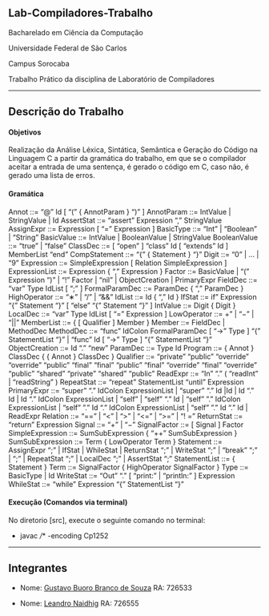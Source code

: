 ## Lab-Compiladores-Trabalho

Bacharelado em Ciência da Computação

Universidade Federal de São Carlos

Campus Sorocaba

Trabalho Prático da disciplina de Laboratório de Compiladores

----

## Descrição do Trabalho

#### Objetivos

Realização da Análise Léxica, Sintática, Semântica e Geração do Código na Linguagem C a partir da gramática do trabalho, em que se o compilador aceitar a entrada de uma sentença, é gerado o código em C, caso não, é gerado uma lista de erros.

#### Gramática

Annot ::= “@” Id [ “(” { AnnotParam } “)” ]
AnnotParam ::= IntValue | StringValue | Id
AssertStat ::= “assert” Expression “,” StringValue
AssignExpr ::= Expression [ “=” Expression ]
BasicType ::= “Int” | “Boolean” | “String”
BasicValue ::= IntValue | BooleanValue | StringValue
BooleanValue ::= “true” | “false”
ClassDec ::= [ “open” ] “class” Id [ “extends” Id ] MemberList “end”
CompStatement ::= “{” { Statement } “}”
Digit ::= “0” | ... | “9”
Expression ::= SimpleExpression [ Relation SimpleExpression ]
ExpressionList ::= Expression { “,” Expression }
Factor ::= BasicValue | “(” Expression “)” | “!” Factor | “nil” | ObjectCreation | PrimaryExpr
FieldDec ::= “var” Type IdList [ “;” ]
FormalParamDec ::= ParamDec { “,” ParamDec }
HighOperator ::= “∗” | “/” | “&&”
IdList ::= Id { “,” Id }
IfStat ::= if” Expression “{” Statement “}” [ “else” “{” Statement “}” ]
IntValue ::= Digit { Digit }
LocalDec ::= “var” Type IdList [ “=” Expression ]
LowOperator ::= +” | “−” | “||”
MemberList ::= { [ Qualifier ] Member }
Member ::= FieldDec | MethodDec
MethodDec ::= “func” IdColon FormalParamDec [ “->” Type ] “{” StatementList “}” | “func” Id [ “->” Type ] “{” StatementList “}”
ObjectCreation ::= Id “.” “new”
ParamDec ::= Type Id
Program ::= { Annot } ClassDec { { Annot } ClassDec }
Qualifier ::= “private” “public” “override” “override” “public” “final” “final” “public” “final” “override” “final” “override” “public” “shared” “private” “shared” “public”
ReadExpr ::= “In” “.” ( “readInt” | “readString” )
RepeatStat ::= “repeat” StatementList “until” Expression
PrimaryExpr ::= “super” “.” IdColon ExpressionList | “super” “.” Id |Id | Id “.” Id | Id “.” IdColon ExpressionList | “self” | “self” “.” Id | “self” ”.” IdColon ExpressionList | “self” ”.” Id “.” IdColon ExpressionList | “self” ”.” Id “.” Id | ReadExpr
Relation ::= “==” | “<” | “>” | “<=” | “>=” | “! =”
ReturnStat ::= “return” Expression
Signal ::= “+” | “−”
SignalFactor ::= [ Signal ] Factor
SimpleExpression ::= SumSubExpression { “++” SumSubExpression }
SumSubExpression ::= Term { LowOperator Term }
Statement ::= AssignExpr “;” | IfStat | WhileStat | ReturnStat “;” | WriteStat “;” | “break” “;” | “;” | RepeatStat “;” | LocalDec “;” | AssertStat “;”
StatementList ::= { Statement }
Term ::= SignalFactor { HighOperator SignalFactor }
Type ::= BasicType | Id
WriteStat ::= “Out” “.” [ “print:” | “println:” ] Expression
WhileStat ::= “while” Expression “{” StatementList “}”


#### Execução (Comandos via terminal)

No diretorio [src], execute o seguinte comando no terminal:

- javac */** -encoding Cp1252

----

## Integrantes

- Nome: [Gustavo Buoro Branco de Souza](https://github.com/Gustavobbs/) RA: 726533

- Nome: [Leandro Naidhig](https://github.com/Leandro-Naidhig/) RA: 726555
